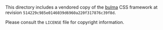 This directory includes a vendored copy of the [bulma](https://github.com/jgthms/bulma) CSS framework at revision `514229c985e0146039d6960a220f317876c39f8d`.

Please consult the `LICENSE` file for copyright information.
